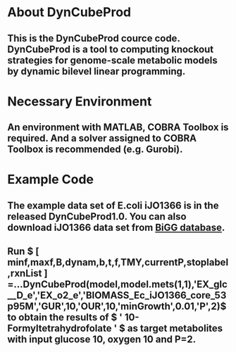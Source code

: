 # About DynCubeProd
## This is the DynCubeProd cource code. DynCubeProd is a tool to computing knockout strategies for genome-scale metabolic models by dynamic bilevel linear programming.
# Necessary Environment
## An environment with MATLAB, COBRA Toolbox is required. And a solver assigned to COBRA Toolbox is recommended (e.g. Gurobi).
# Example Code
## The example data set of E.coli iJO1366 is in the released DynCubeProd1.0. You can also download iJO1366 data set from [BiGG database](http://bigg.ucsd.edu/models/iJO1366).
## Run $ \[ minf,maxf,B,dynam,b,t,f,TMY,currentP,stoplabel,rxnList \] =...DynCubeProd(model,model.mets(1,1),'EX_glc__D_e','EX_o2_e','BIOMASS_Ec_iJO1366_core_53p95M','GUR',10,'OUR',10,'minGrowth',0.01,'P',2)$ to obtain the results of $ \' 10-Formyltetrahydrofolate \' $ as target metabolites with input glucose 10, oxygen 10 and P=2.
